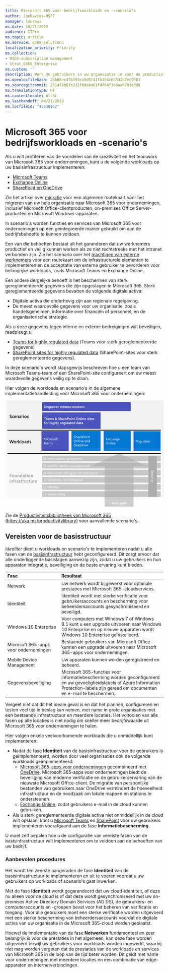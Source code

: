 ```yaml
---
title: Microsoft 365 voor bedrijfsworkloads en -scenario's
author: JoeDavies-MSFT
manager: laurawi
ms.date: 10/21/2019
audience: ITPro
ms.topic: article
ms.service: o365-solutions
localization_priority: Priority
ms.collection:
- M365-subscription-management
- Strat_O365_Enterprise
ms.custom: ''
description: Werk de gebruikers in uw organisatie in voor de productiviteitsworkloads van Microsoft 365 voor ondernemingen.
ms.openlocfilehash: 2bb86ec474f93ea9d5f41fb104c6d533b7ec9561
ms.sourcegitcommit: 2614f8b81b332f8dab461f4f64f3adaa6703e0d6
ms.translationtype: HT
ms.contentlocale: nl-NL
ms.lasthandoff: 04/21/2020
ms.locfileid: "43638162"
---
```

# <a name="microsoft-365-for-enterprise-workloads-and-scenarios"></a>Microsoft 365 voor bedrijfsworkloads en -scenario's

Als u wilt profiteren van de voordelen van de creativiteit en het teamwork van Microsoft 365 voor ondernemingen, kunt u de volgende workloads op uw basisinfrastructuur implementeren:

- [Microsoft Teams](teams-workload.md)
- [Exchange Online](exchangeonline-workload.md)
- [SharePoint en OneDrive](sharepoint-online-onedrive-workload.md)

Zie het artikel over [migratie](migration-microsoft-365-enterprise-workload.md) voor een algemene routekaart voor het migreren van uw hele organisatie naar Microsoft 365 voor ondernemingen, inclusief Microsoft Office-clientproducten, on-premises Office Server-producten en Microsoft Windows-apparaten.

In scenario's worden functies en services van Microsoft 365 voor ondernemingen op een geïntegreerde manier gebruikt om aan de bedrijfsbehoefte te kunnen voldoen. 

Een van die behoeften bestaat uit het garanderen dat uw werknemers productief en veilig kunnen werken als ze niet rechtstreeks met het intranet verbonden zijn. Zie het scenario over het [machtigen van externe werknemers](empower-people-to-work-remotely.md) voor een routekaart om de infrastructurele elementen te implementeren en de acceptatie van externe gebruiker te bevorderen voor belangrijke workloads, zoals Microsoft Teams en Exchange Online.

Een andere dergelijke behoeft is het beschermen van sterk gereglementeerde gegevens die zijn opgeslagen in Microsoft 365. Sterk gereglementeerde gegevens bevatten de volgende digitale activa:

- Digitale activa die onderhevig zijn aan regionale regelgeving.
- De meest waardevolle gegevens voor uw organisatie, zoals handelsgeheimen, informatie over financiën of personeel, en de organisatorische strategie.

Als u deze gegevens tegen interne en externe bedreigingen wilt beveiligen, raadpleegt u:

- [Teams for highly regulated data](secure-teams-highly-regulated-data-scenario.md) (Teams voor sterk gereglementeerde gegevens)
- [SharePoint sites for highly regulated data](teams-sharepoint-online-sites-highly-regulated-data.md) (SharePoint-sites voor sterk gereglementeerde gegevens). 

In deze scenario's wordt stapsgewijs beschreven hoe u een team van Microsoft Teams-team of een SharePoint-site configureert om uw meest waardevolle gegevens veilig op te slaan.

Hier volgen de workloads en scenario's in de algemene implementatiehandleiding voor Microsoft 365 voor ondernemingen:

![Workloads en scenario's in de algemene implementatiehandleiding voor Microsoft 365 voor ondernemingen](../media/deploy-workloads/m365-deploy-content-arch-workloads.png)

Zie de [Productiviteitsbibliotheek van Microsoft 365](https://aka.ms/productivitylibrary) (https://aka.ms/productivitylibrary) voor aanvullende scenario's. 

## <a name="foundation-infrastructure-prerequisites"></a>Vereisten voor de basisstructuur

*Idealiter* dient u workloads en scenario's te implementeren nadat u alle fasen van de [basisinfrastructuur](deploy-foundation-infrastructure.md) hebt geconfigureerd. Dit zorgt ervoor dat alle onderliggende basislagen aanwezig zijn, zodat u uw gebruikers en hun apparaten integratie, beveiliging en de beste ervaring kunt bieden.

| Fase | Resultaat |
|:-------|:-----|
| Netwerk | Uw netwerk wordt bijgewerkt voor optimale prestaties met Microsoft 365-cloudservices. |
| Identiteit | Identiteit wordt met sterke verificatie voor gebruikersaccounts en bescherming voor beheerdersaccounts gesynchroniseerd en beveiligd. |
| Windows 10 Enterprise | Voor computers met Windows 7 of Windows 8.1 kunt u een upgrade uitvoeren naar Windows 10 Enterprise en op nieuwe apparaten wordt Windows 10 Enterprise geïnstalleerd. |
| Microsoft 365-apps voor ondernemingen | Bestaande gebruikers van Microsoft Office kunnen een upgrade uitvoeren naar Microsoft 365-apps voor ondernemingen. |
| Mobile Device Management | Uw apparaten kunnen worden geregistreerd en beheerd. |
| Gegevensbeveiliging | Microsoft 365-functies voor informatiebescherming worden geconfigureerd en uw gevoeligheidslabels of Azure Information Protection-labels zijn gereed om documenten en e-mail te beschermen. |

Vergeet niet dat dit het ideale geval is en dat het plannen, configureren en testen veel tijd in beslag kan nemen, met name in grote organisaties met een bestaande infrastructuur en meerdere locaties. Het voltooien van alle fasen op alle locaties is niet nodig om sneller meer bedrijfswaarde uit Microsoft 365 voor ondernemingen te halen. 

Hier volgen enkele veelvoorkomende workloads die u onmiddellijk kunt implementeren: 

- Nadat de fase **Identiteit** van de basisinfrastructuur voor de gebruikers is geïmplementeerd, worden door veel organisaties ook de volgende workloads geïmplementeerd:
  - [Microsoft 365-apps voor ondernemingen](office365proplus-infrastructure.md) gecombineerd met [OneDrive](https://docs.microsoft.com/onedrive/plan-onedrive-enterprise). Microsoft 365-apps voor ondernemingen biedt de beveiliging van moderne verificatie en de gebruikerservaring van de nieuwste Microsoft Office-client. De migratie van persoonlijke bestanden van gebruikers naar OneDrive vermindert de hoeveelheid infrastructuur en de noodzaak om lokale mappen en stations te ondersteunen.
  - [Exchange Online](exchangeonline-workload.md), zodat gebruikers e-mail in de cloud kunnen gebruiken.
- Als u sterk gereglementeerde digitale activa niet onmiddellijk in de cloud wilt opslaan, kunt u [Microsoft Teams](teams-workload.md) en [SharePoint](sharepoint-online-onedrive-workload.md) voor uw gebruikers implementeren voorafgaand aan de fase **Informatiebescherming**.

U moet zelf bepalen hoe u de configuratie van vereiste fasen van de basisinfrastructuur wilt implementeren om te voldoen aan de behoeften van uw bedrijf.

### <a name="best-practice"></a>Aanbevolen procedures

Het wordt ten zeerste aangeraden de fase **Identiteit** van de basisinfrastructuur te implementeren en uit te voeren voordat u uw gebruikers op workloads of scenario's gaat inwerken.

Met de fase **Identiteit** wordt gegarandeerd dat uw cloud-identiteit, of deze nu alleen voor de cloud is of dat deze wordt gesynchroniseerd met uw on-premises Active Directory Domain Services (AD DS), de gebruikers- en computeraccounts en -groepen bevat voor het beheren van verificatie en toegang. Voor alle gebruikers moet een sterke verificatie worden uitgevoerd met een sterke bescherming van beheerdersaccounts voordat de digitale activa van uw organisatie in de Microsoft 365-cloud worden geplaatst.

Hoewel de implementatie van de fase **Netwerken** fundamenteel en zeer belangrijk is voor de prestaties in het algemeen, kan deze fase worden uitgevoerd terwijl uw gebruikers voor workloads worden ingewerkt, waarbij niet mag worden vergeten dat de prestaties van de workloads en services van Microsoft 365 in de loop van de tijd beter worden. Dit geldt met name voor ondernemingen met meerdere locaties en een combinatie van edge-apparaten en internetverbindingen.
